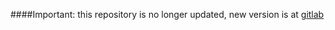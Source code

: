 ####Important: this repository is no longer updated, new version is at [gitlab](https://gitlab.com/ooshp/autoButtons/-/tree/development)
